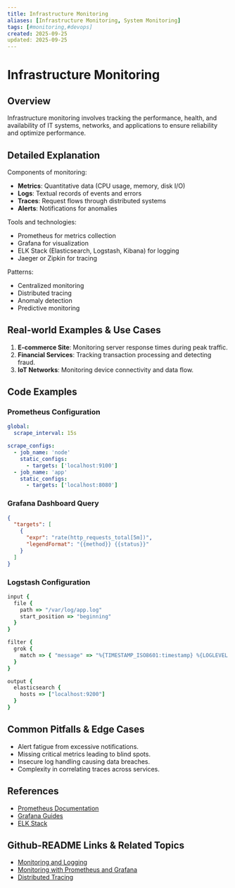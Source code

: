 ```yaml
---
title: Infrastructure Monitoring
aliases: [Infrastructure Monitoring, System Monitoring]
tags: [#monitoring,#devops]
created: 2025-09-25
updated: 2025-09-25
---
```


# Infrastructure Monitoring

## Overview

Infrastructure monitoring involves tracking the performance, health, and availability of IT systems, networks, and applications to ensure reliability and optimize performance.

## Detailed Explanation

Components of monitoring:

- **Metrics**: Quantitative data (CPU usage, memory, disk I/O)
- **Logs**: Textual records of events and errors
- **Traces**: Request flows through distributed systems
- **Alerts**: Notifications for anomalies

Tools and technologies:

- Prometheus for metrics collection
- Grafana for visualization
- ELK Stack (Elasticsearch, Logstash, Kibana) for logging
- Jaeger or Zipkin for tracing

Patterns:

- Centralized monitoring
- Distributed tracing
- Anomaly detection
- Predictive monitoring

## Real-world Examples & Use Cases

1. **E-commerce Site**: Monitoring server response times during peak traffic.
2. **Financial Services**: Tracking transaction processing and detecting fraud.
3. **IoT Networks**: Monitoring device connectivity and data flow.

## Code Examples

### Prometheus Configuration

```yaml
global:
  scrape_interval: 15s

scrape_configs:
  - job_name: 'node'
    static_configs:
      - targets: ['localhost:9100']
  - job_name: 'app'
    static_configs:
      - targets: ['localhost:8080']
```

### Grafana Dashboard Query

```json
{
  "targets": [
    {
      "expr": "rate(http_requests_total[5m])",
      "legendFormat": "{{method}} {{status}}"
    }
  ]
}
```

### Logstash Configuration

```ruby
input {
  file {
    path => "/var/log/app.log"
    start_position => "beginning"
  }
}

filter {
  grok {
    match => { "message" => "%{TIMESTAMP_ISO8601:timestamp} %{LOGLEVEL:level} %{DATA:message}" }
  }
}

output {
  elasticsearch {
    hosts => ["localhost:9200"]
  }
}
```

## Common Pitfalls & Edge Cases

- Alert fatigue from excessive notifications.
- Missing critical metrics leading to blind spots.
- Insecure log handling causing data breaches.
- Complexity in correlating traces across services.

## References

- [Prometheus Documentation](https://prometheus.io/docs/)
- [Grafana Guides](https://grafana.com/docs/grafana/latest/)
- [ELK Stack](https://www.elastic.co/guide/en/elastic-stack/current/elastic-stack.html)

## Github-README Links & Related Topics

- [Monitoring and Logging](../monitoring-and-logging/README.md)
- [Monitoring with Prometheus and Grafana](../monitoring-with-prometheus-and-grafana/README.md)
- [Distributed Tracing](../distributed-tracing/README.md)
